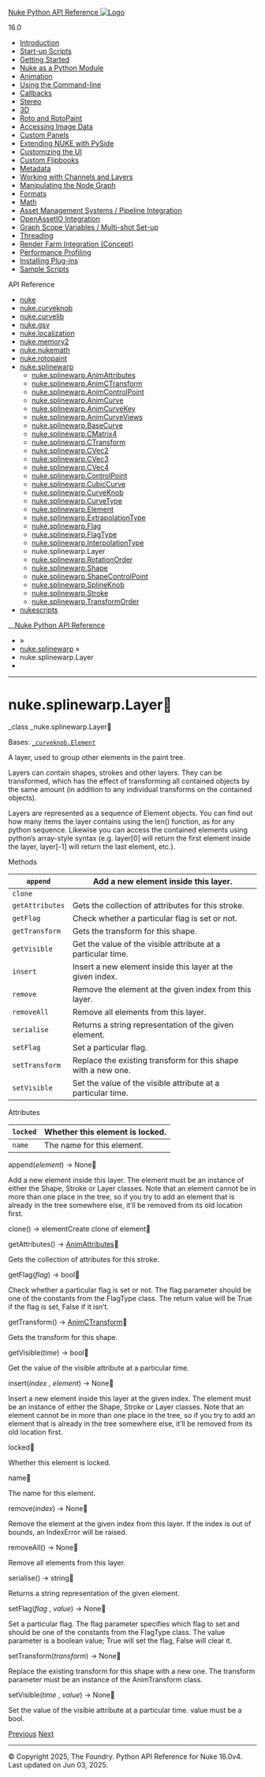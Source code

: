 [ Nuke Python API Reference ![Logo](../_static/NukeApp128.png) ](../index.html)

16.0 

  * [Introduction](../intro.html)
  * [Start-up Scripts](../startup.html)
  * [Getting Started](../basics.html)
  * [Nuke as a Python Module](../nuke_as_python_module.html)
  * [Animation](../animation.html)
  * [Using the Command-line](../command_line.html)
  * [Callbacks](../callbacks.html)
  * [Stereo](../stereo.html)
  * [3D](../3D.html)
  * [Roto and RotoPaint](../rotopaint.html)
  * [Accessing Image Data](../image_data.html)
  * [Custom Panels](../custom_panels.html)
  * [Extending NUKE with PySide](../custom_panels.html#extending-nuke-with-pyside)
  * [Customizing the UI](../custom_ui.html)
  * [Custom Flipbooks](../flipbook.html)
  * [Metadata](../metadata.html)
  * [Working with Channels and Layers](../channels.html)
  * [Manipulating the Node Graph](../dag.html)
  * [Formats](../formats.html)
  * [Math](../math.html)
  * [Asset Management Systems / Pipeline Integration](../asset.html)
  * [OpenAssetIO Integration](../openassetio.html)
  * [Graph Scope Variables / Multi-shot Set-up](../gsv.html)
  * [Threading](../threading.html)
  * [Render Farm Integration (Concept)](../render_farm.html)
  * [Performance Profiling](../performance.html)
  * [Installing Plug-ins](../installing_plugins.html)
  * [Sample Scripts](../samples.html)



API Reference

  * [nuke](nuke.html)
  * [nuke.curveknob](nuke.curveknob.html)
  * [nuke.curvelib](nuke.curvelib.html)
  * [nuke.gsv](nuke.gsv.html)
  * [nuke.localization](nuke.localization.html)
  * [nuke.memory2](nuke.memory2.html)
  * [nuke.nukemath](nuke.nukemath.html)
  * [nuke.rotopaint](nuke.rotopaint.html)
  * [nuke.splinewarp](nuke.splinewarp.html)
    * [nuke.splinewarp.AnimAttributes](nuke.splinewarp.AnimAttributes.html)
    * [nuke.splinewarp.AnimCTransform](nuke.splinewarp.AnimCTransform.html)
    * [nuke.splinewarp.AnimControlPoint](nuke.splinewarp.AnimControlPoint.html)
    * [nuke.splinewarp.AnimCurve](nuke.splinewarp.AnimCurve.html)
    * [nuke.splinewarp.AnimCurveKey](nuke.splinewarp.AnimCurveKey.html)
    * [nuke.splinewarp.AnimCurveViews](nuke.splinewarp.AnimCurveViews.html)
    * [nuke.splinewarp.BaseCurve](nuke.splinewarp.BaseCurve.html)
    * [nuke.splinewarp.CMatrix4](nuke.splinewarp.CMatrix4.html)
    * [nuke.splinewarp.CTransform](nuke.splinewarp.CTransform.html)
    * [nuke.splinewarp.CVec2](nuke.splinewarp.CVec2.html)
    * [nuke.splinewarp.CVec3](nuke.splinewarp.CVec3.html)
    * [nuke.splinewarp.CVec4](nuke.splinewarp.CVec4.html)
    * [nuke.splinewarp.ControlPoint](nuke.splinewarp.ControlPoint.html)
    * [nuke.splinewarp.CubicCurve](nuke.splinewarp.CubicCurve.html)
    * [nuke.splinewarp.CurveKnob](nuke.splinewarp.CurveKnob.html)
    * [nuke.splinewarp.CurveType](nuke.splinewarp.CurveType.html)
    * [nuke.splinewarp.Element](nuke.splinewarp.Element.html)
    * [nuke.splinewarp.ExtrapolationType](nuke.splinewarp.ExtrapolationType.html)
    * [nuke.splinewarp.Flag](nuke.splinewarp.Flag.html)
    * [nuke.splinewarp.FlagType](nuke.splinewarp.FlagType.html)
    * [nuke.splinewarp.InterpolationType](nuke.splinewarp.InterpolationType.html)
    * nuke.splinewarp.Layer
    * [nuke.splinewarp.RotationOrder](nuke.splinewarp.RotationOrder.html)
    * [nuke.splinewarp.Shape](nuke.splinewarp.Shape.html)
    * [nuke.splinewarp.ShapeControlPoint](nuke.splinewarp.ShapeControlPoint.html)
    * [nuke.splinewarp.SplineKnob](nuke.splinewarp.SplineKnob.html)
    * [nuke.splinewarp.Stroke](nuke.splinewarp.Stroke.html)
    * [nuke.splinewarp.TransformOrder](nuke.splinewarp.TransformOrder.html)
  * [nukescripts](nukescripts.html)



__[Nuke Python API Reference](../index.html)

  * [](../index.html) »
  * [nuke.splinewarp](nuke.splinewarp.html) »
  * nuke.splinewarp.Layer
  * 


* * *

# nuke.splinewarp.Layer

_class _nuke.splinewarp.Layer
    

Bases: [`_curveknob.Element`](nuke.splinewarp.Element.html#nuke.splinewarp.Element "_curveknob.Element")

A layer, used to group other elements in the paint tree.

Layers can contain shapes, strokes and other layers. They can be transformed, which has the effect of transforming all contained objects by the same amount (in addition to any individual transforms on the contained objects).

Layers are represented as a sequence of Element objects. You can find out how many items the layer contains using the len() function, as for any python sequence. Likewise you can access the contained elements using python’s array-style syntax (e.g. layer[0] will return the first element inside the layer, layer[-1] will return the last element, etc.).

Methods

`append` | Add a new element inside this layer.  
---|---  
`clone` |   
`getAttributes` | Gets the collection of attributes for this stroke.  
`getFlag` | Check whether a particular flag is set or not.  
`getTransform` | Gets the transform for this shape.  
`getVisible` | Get the value of the visible attribute at a particular time.  
`insert` | Insert a new element inside this layer at the given index.  
`remove` | Remove the element at the given index from this layer.  
`removeAll` | Remove all elements from this layer.  
`serialise` | Returns a string representation of the given element.  
`setFlag` | Set a particular flag.  
`setTransform` | Replace the existing transform for this shape with a new one.  
`setVisible` | Set the value of the visible attribute at a particular time.  
  
Attributes

`locked` | Whether this element is locked.  
---|---  
`name` | The name for this element.  
  
append(_element_) → None
    

Add a new element inside this layer. The element must be an instance of either the Shape, Stroke or Layer classes. Note that an element cannot be in more than one place in the tree, so if you try to add an element that is already in the tree somewhere else, it’ll be removed from its old location first.

clone() → elementCreate clone of element
    

getAttributes() → [AnimAttributes](nuke.splinewarp.AnimAttributes.html#nuke.splinewarp.AnimAttributes "nuke.splinewarp.AnimAttributes")
    

Gets the collection of attributes for this stroke.

getFlag(_flag_) → bool
    

Check whether a particular flag is set or not. The flag parameter should be one of the constants from the FlagType class. The return value will be True if the flag is set, False if it isn’t.

getTransform() → [AnimCTransform](nuke.splinewarp.AnimCTransform.html#nuke.splinewarp.AnimCTransform "nuke.splinewarp.AnimCTransform")
    

Gets the transform for this shape.

getVisible(_time_) → bool
    

Get the value of the visible attribute at a particular time.

insert(_index_ , _element_) → None
    

Insert a new element inside this layer at the given index. The element must be an instance of either the Shape, Stroke or Layer classes. Note that an element cannot be in more than one place in the tree, so if you try to add an element that is already in the tree somewhere else, it’ll be removed from its old location first.

locked
    

Whether this element is locked.

name
    

The name for this element.

remove(_index_) → None
    

Remove the element at the given index from this layer. If the index is out of bounds, an IndexError will be raised.

removeAll() → None
    

Remove all elements from this layer.

serialise() → string
    

Returns a string representation of the given element.

setFlag(_flag_ , _value_) → None
    

Set a particular flag. The flag parameter specifies which flag to set and should be one of the constants from the FlagType class. The value parameter is a boolean value; True will set the flag, False will clear it.

setTransform(_transform_) → None
    

Replace the existing transform for this shape with a new one. The transform parameter must be an instance of the AnimTransform class.

setVisible(_time_ , _value_) → None
    

Set the value of the visible attribute at a particular time. value must be a bool.

[ Previous](nuke.splinewarp.InterpolationType.html "nuke.splinewarp.InterpolationType") [Next ](nuke.splinewarp.RotationOrder.html "nuke.splinewarp.RotationOrder")

* * *

© Copyright 2025, The Foundry. Python API Reference for Nuke 16.0v4. Last updated on Jun 03, 2025. 
